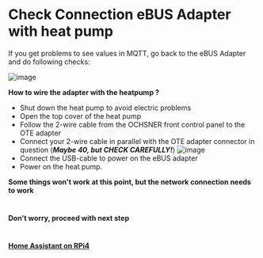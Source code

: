 # Check Connection eBUS Adapter with heat pump

If you get problems to see values in MQTT, go back to the eBUS Adapter and do following checks:

![image](pictures/easiote_adapter.png)

**How to wire the adapter with the heatpump ?**
- Shut down the heat pump to avoid electric problems
- Open the top cover of the heat pump
- Follow the 2-wire cable from the OCHSNER front control panel to the OTE adapter
- Connect your 2-wire cable in parallel with the OTE adapter connector in question
  (***Maybe 40, but CHECK CAREFULLY!***)
  ![image](pictures/easiote_adapter.png)
- Connect the USB-cable to power on the eBUS adapter
- Power on the heat pump.


**Some things won't work at this point, but the network connection needs to work**
#
**Don't worry, proceed with next step** 
#
**[Home Assistant on RPi4](home_assistant_pi4.md)**

